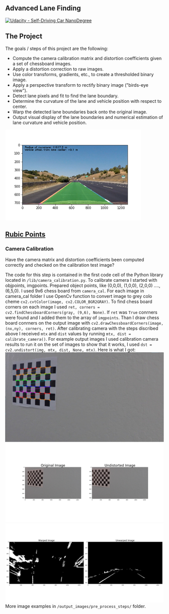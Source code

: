 ## Advanced Lane Finding
[![Udacity - Self-Driving Car NanoDegree](https://s3.amazonaws.com/udacity-sdc/github/shield-carnd.svg)](http://www.udacity.com/drive)

The Project
---

The goals / steps of this project are the following:

* Compute the camera calibration matrix and distortion coefficients given a set of chessboard images.
* Apply a distortion correction to raw images.
* Use color transforms, gradients, etc., to create a thresholded binary image.
* Apply a perspective transform to rectify binary image ("birds-eye view").
* Detect lane pixels and fit to find the lane boundary.
* Determine the curvature of the lane and vehicle position with respect to center.
* Warp the detected lane boundaries back onto the original image.
* Output visual display of the lane boundaries and numerical estimation of lane curvature and vehicle position.

![Straight Lines Annotated Image](/output_images/example/straight_lines1_annotated.png "Straight Lines Annotated Image")

## [Rubic Points](https://review.udacity.com/#!/rubrics/476/view)
### Camera Calibration
Have the camera matrix and distortion coefficients been computed correctly and checked on the calibration test image?

The code for this step is contained in the first code cell of the Python library located in `/lib/camera_calibration.py`.
To calibrate camera I started with objpoints, imgpoints. Prepared object points, like (0,0,0), (1,0,0), (2,0,0) ....,(6,5,0). I used 9x6 chess board from `camera_cal`. For each image in camera_cal folder I use OpenCv function to convert image to grey colo cheme `cv2.cvtColor(image, cv2.COLOR_BGR2GRAY)`. To find chess board corners on each image I used `ret, corners = cv2.findChessboardCorners(gray, (9,6), None)`. If `ret` was `True` conrners were found and I added them to the array of `imgpoints`. Than I draw chess board conrners on the output image with `cv2.drawChessboardCorners(image, (nx,ny), corners, ret)`. After calibrating camera with the steps discribed above I received `mtx` and `dist` values by running `mtx, dist = calibrate_camera()`. For example output images I used calibration camera results to run it on the set of images to show that it works, I used `dst = cv2.undistort(img, mtx, dist, None, mtx)`. Here is what I got:
![chess board corners](/output_images/pre_process_steps/corners_found11.jpg "Chess board corners")
![undistort transform](/output_images/pre_process_steps/undistort_calibration11.jpg "Undistort Transform")
![undistort transform road](/output_images/pre_process_steps/undistort_transform.jpg "Undistort Transform Real Road Lane Lines")
More image examples in `/output_images/pre_process_steps/` folder.
